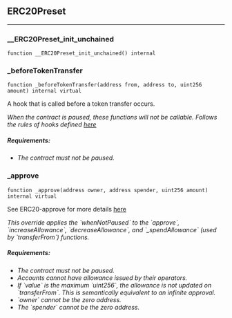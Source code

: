 ## ERC20Preset






---

### __ERC20Preset_init_unchained

```solidity
function __ERC20Preset_init_unchained() internal
```





### _beforeTokenTransfer

```solidity
function _beforeTokenTransfer(address from, address to, uint256 amount) internal virtual
```

A hook that is called before a token transfer occurs.

<i>When the contract is paused, these functions will not be callable. Follows the rules of hooks defined  [here](https://docs.openzeppelin.com/contracts/4.x/extending-contracts#rules_of_hooks)  
##### Requirements:
 
- The contract must not be paused.</i>



### _approve

```solidity
function _approve(address owner, address spender, uint256 amount) internal virtual
```

See ERC20-approve for more details [here](  https://docs.openzeppelin.com/contracts/4.x/api/token/erc20#ERC20-approve-address-uint256-)

<i>This override applies the &#x60;whenNotPaused&#x60; to the &#x60;approve&#x60;, &#x60;increaseAllowance&#x60;, &#x60;decreaseAllowance&#x60;,  and &#x60;_spendAllowance&#x60; (used by &#x60;transferFrom&#x60;) functions.  
##### Requirements:
 
- The contract must not be paused.  
- Accounts cannot have allowance issued by their operators.  
- If &#x60;value&#x60; is the maximum &#x60;uint256&#x60;, the allowance is not updated on &#x60;transferFrom&#x60;. This is semantically  equivalent to an infinite approval.  
- &#x60;owner&#x60; cannot be the zero address.  
- The &#x60;spender&#x60; cannot be the zero address.</i>





